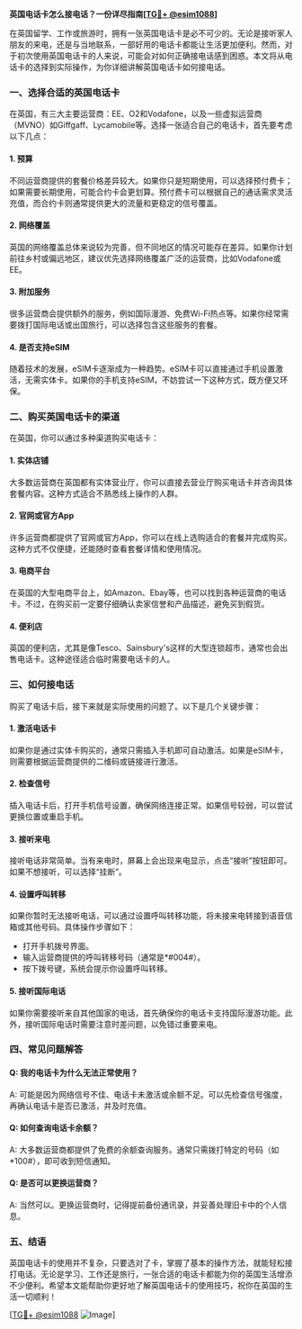**英国电话卡怎么接电话？一份详尽指南[[TG💪+ @esim1088](https://t.me/s/esim1088)]**

在英国留学、工作或旅游时，拥有一张英国电话卡是必不可少的。无论是接听家人朋友的来电，还是与当地联系，一部好用的电话卡都能让生活更加便利。然而，对于初次使用英国电话卡的人来说，可能会对如何正确接电话感到困惑。本文将从电话卡的选择到实际操作，为你详细讲解英国电话卡如何接电话。

### 一、选择合适的英国电话卡

在英国，有三大主要运营商：EE、O2和Vodafone，以及一些虚拟运营商（MVNO）如Giffgaff、Lycamobile等。选择一张适合自己的电话卡，首先要考虑以下几点：

#### 1. **预算**
   不同运营商提供的套餐价格差异较大。如果你只是短期使用，可以选择预付费卡；如果需要长期使用，可能合约卡会更划算。预付费卡可以根据自己的通话需求灵活充值，而合约卡则通常提供更大的流量和更稳定的信号覆盖。

#### 2. **网络覆盖**
   英国的网络覆盖总体来说较为完善，但不同地区的情况可能存在差异。如果你计划前往乡村或偏远地区，建议优先选择网络覆盖广泛的运营商，比如Vodafone或EE。

#### 3. **附加服务**
   很多运营商会提供额外的服务，例如国际漫游、免费Wi-Fi热点等。如果你经常需要拨打国际电话或出国旅行，可以选择包含这些服务的套餐。

#### 4. **是否支持eSIM**
   随着技术的发展，eSIM卡逐渐成为一种趋势。eSIM卡可以直接通过手机设置激活，无需实体卡。如果你的手机支持eSIM，不妨尝试一下这种方式，既方便又环保。

### 二、购买英国电话卡的渠道

在英国，你可以通过多种渠道购买电话卡：

#### 1. **实体店铺**
   大多数运营商在英国都有实体营业厅，你可以直接去营业厅购买电话卡并咨询具体套餐内容。这种方式适合不熟悉线上操作的人群。

#### 2. **官网或官方App**
   许多运营商都提供了官网或官方App，你可以在线上选购适合的套餐并完成购买。这种方式不仅便捷，还能随时查看套餐详情和使用情况。

#### 3. **电商平台**
   在英国的大型电商平台上，如Amazon、Ebay等，也可以找到各种运营商的电话卡。不过，在购买前一定要仔细确认卖家信誉和产品描述，避免买到假货。

#### 4. **便利店**
   英国的便利店，尤其是像Tesco、Sainsbury's这样的大型连锁超市，通常也会出售电话卡。这种途径适合临时需要电话卡的人。

### 三、如何接电话

购买了电话卡后，接下来就是实际使用的问题了。以下是几个关键步骤：

#### 1. **激活电话卡**
   如果你是通过实体卡购买的，通常只需插入手机即可自动激活。如果是eSIM卡，则需要根据运营商提供的二维码或链接进行激活。

#### 2. **检查信号**
   插入电话卡后，打开手机信号设置，确保网络连接正常。如果信号较弱，可以尝试更换位置或重启手机。

#### 3. **接听来电**
   接听电话非常简单。当有来电时，屏幕上会出现来电显示，点击“接听”按钮即可。如果不想接听，可以选择“挂断”。

#### 4. **设置呼叫转移**
   如果你暂时无法接听电话，可以通过设置呼叫转移功能，将未接来电转接到语音信箱或其他号码。具体操作步骤如下：
   - 打开手机拨号界面。
   - 输入运营商提供的呼叫转移号码（通常是*#004#）。
   - 按下拨号键，系统会提示你设置呼叫转移。

#### 5. **接听国际电话**
   如果你需要接听来自其他国家的电话，首先确保你的电话卡支持国际漫游功能。此外，接听国际电话时需要注意时差问题，以免错过重要来电。

### 四、常见问题解答

#### Q: 我的电话卡为什么无法正常使用？
A: 可能是因为网络信号不佳、电话卡未激活或余额不足。可以先检查信号强度，再确认电话卡是否已激活，并及时充值。

#### Q: 如何查询电话卡余额？
A: 大多数运营商都提供了免费的余额查询服务。通常只需拨打特定的号码（如*100#），即可收到短信通知。

#### Q: 是否可以更换运营商？
A: 当然可以。更换运营商时，记得提前备份通讯录，并妥善处理旧卡中的个人信息。

### 五、结语

英国电话卡的使用并不复杂，只要选对了卡，掌握了基本的操作方法，就能轻松接打电话。无论是学习、工作还是旅行，一张合适的电话卡都能为你的英国生活增添不少便利。希望本文能帮助你更好地了解英国电话卡的使用技巧，祝你在英国的生活一切顺利！

[[TG💪+ @esim1088](https://t.me/s/esim1088) ![Image](https://i.postimg.cc/4NQfJmqS/Snipaste-2025-05-13-00-14-12.png)]